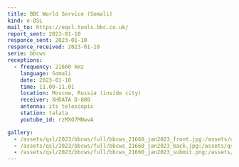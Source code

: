 ```yaml
---
title: BBC World Service (Somali)
kind: e-QSL
mail_to: https://eqsl.tools.bbc.co.uk/
report_sent: 2023-01-10
responce_sent: 2023-01-10
responce_received: 2023-01-10
serie: bbcws
receptions:
  - frequency: 21660 kHz
    language: Somali
    date: 2023-01-10
    time: 11.00-11.01
    location: Moscow, Russia (inside city)
    receiver: XHDATA D-808
    antenna: its telescopic
    station: talata
    youtube_id: rzMXO7MNwvA

gallery:
  - /assets/qsl/2023/bbcws/full/bbcws_21660_jan2023_front.jpg:/assets/qsl/2023/bbcws/small/bbcws_21660_jan2023_front.jpg
  - /assets/qsl/2023/bbcws/full/bbcws_21660_jan2023_back.jpg:/assets/qsl/2023/bbcws/small/bbcws_21660_jan2023_back.jpg
  - /assets/qsl/2023/bbcws/full/bbcws_21660_jan2023_submit.png:/assets/qsl/2023/bbcws/small/bbcws_21660_jan2023_submit.png
---
```

